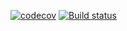 [![codecov](https://codecov.io/gh/Reloaded-Project/Reloaded.Memory/branch/master/graph/badge.svg)](https://codecov.io/gh/Reloaded-Project/Reloaded.Memory)
[![Build status](https://ci.appveyor.com/api/projects/status/qlks2pma4lrr6c4f?svg=true)](https://ci.appveyor.com/project/sewer56lol/reloaded-memory)
